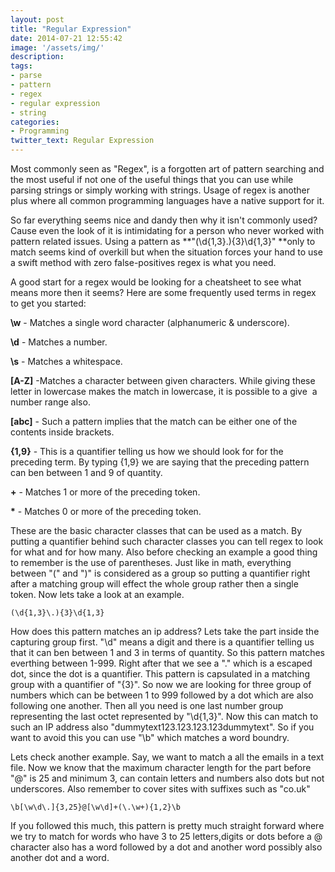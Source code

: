 ```yaml
---
layout: post
title: "Regular Expression"
date: 2014-07-21 12:55:42
image: '/assets/img/'
description:
tags:
- parse
- pattern
- regex
- regular expression
- string
categories:
- Programming
twitter_text: Regular Expression
---
```


Most commonly seen as "Regex", is a forgotten art of pattern searching and the most useful if not one of the useful things that you can use while parsing strings or simply working with strings. Usage of regex is another plus where all common programming languages have a native support for it. 

So far everything seems nice and dandy then why it isn't commonly used? Cause even the look of it is intimidating for a person who never worked with pattern related issues. Using a pattern as **"(\d{1,3}\.){3}\d{1,3}" **only to match seems kind of overkill but when the situation forces your hand to use a swift method with zero false-positives regex is what you need.

A good start for a regex would be looking for a cheatsheet to see what means more then it seems? Here are some frequently used terms in regex to get you started:

**\w** - Matches a single word character (alphanumeric & underscore).

**\d** - Matches a number.

**\s** - Matches a whitespace.

**[A-Z]** -Matches a character between given characters. While giving these letter in lowercase makes the match in lowercase, it is possible to a give  a number range also.

**[abc]** - Such a pattern implies that the match can be either one of the contents inside brackets.

**{1,9}** - This is a quantifier telling us how we should look for for the preceding term. By typing {1,9} we are saying that the preceding pattern can ben between 1 and 9 of quantity.

**+** - Matches 1 or more of the preceding token.

**\*** - Matches 0 or more of the preceding token.

These are the basic character classes that can be used as a match. By putting a quantifier behind such character classes you can tell regex to look for what and for how many.
Also before checking an example a good thing to remember is the use of parentheses. Just like in math, everything between "(" and ")" is considered as a group so putting a quantifier right after a matching group will effect the whole group rather then a single token. Now lets take a look at an example.

    
    (\d{1,3}\.){3}\d{1,3}
    


How does this pattern matches an ip address? Lets take the part inside the capturing group first.
"\d" means a digit and there is a quantifier telling us that it can ben between 1 and 3 in terms of quantity. So this pattern matches everthing between 1-999. Right after that we see a "\." which is a escaped dot, since the dot is a quantifier. This pattern is capsulated in a matching group with a quantifier of "{3}". So now we are looking for three group of numbers which can be between 1 to 999 followed by a dot which are also following one another. Then all you need is one last number group representing the last octet represented by "\d{1,3}". Now this can match to such an IP address also "dummytext123.123.123.123dummytext". So if you want to avoid this you can use "\b" which matches a word boundry.

Lets check another example. Say, we want to match a all the emails in a text file. Now we know that the maximum character length for the part before "@" is 25 and minimum 3, can contain letters and numbers also dots but not underscores. Also remember to cover sites with suffixes such as "co.uk"


    \b[\w\d\.]{3,25}@[\w\d]+(\.\w+){1,2}\b


If you followed this much, this pattern is pretty much straight forward where we try to match for words who have 3 to 25 letters,digits or dots before a @ character also has a word followed by a dot and another word possibly also another dot and a word.
